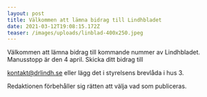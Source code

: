 ```yaml
---
layout: post
title: Välkommen att lämna bidrag till Lindhbladet
date: 2021-03-12T19:08:15.172Z
teaser: /images/uploads/linblad-400x250.jpeg
---
```

Välkommen att lämna bidrag till kommande nummer av Lindhbladet.
Manusstopp är den 4 april. Skicka ditt bidrag till

[kontakt@drlindh.se](<mailto: kontakt@drlindh.se>) eller lägg det i styrelsens brevlåda i hus 3.

Redaktionen förbehåller sig rätten att välja vad som publiceras.
